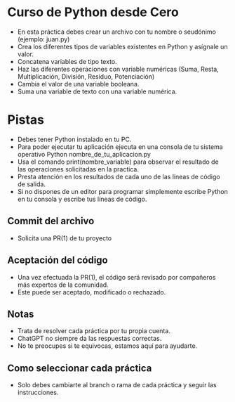 # Curso de Python desde Cero

- En esta práctica debes crear un archivo con tu nombre o seudónimo (ejemplo: juan.py)
- Crea los diferentes tipos de variables existentes en Python y asígnale un valor.
- Concatena variables de tipo texto.
- Haz las diferentes operaciones con variable numéricas (Suma, Resta, Multiplicación, División, Residuo, Potenciación)
- Cambia el valor de una variable booleana.
- Suma una variable de texto con una variable numérica.


# Pistas
- Debes tener Python instalado en tu PC.
- Para poder ejecutar tu aplicación ejecuta en una consola de tu sistema operativo Python nombre_de_tu_aplicacion.py
- Usa el comando print(nombre_variable) para observar el resultado de las operaciones solicitadas en la practica.
- Presta atención en los resultados de cada uno de las líneas de código de salida.
- Si no dispones de un editor para programar simplemente escribe Python en tu consola y escribe tus líneas de código.


## Commit del archivo
- Solicita una PR(1) de tu proyecto


## Aceptación del código
- Una vez efectuada la PR(1), el código será revisado por compañeros más expertos de la comunidad.  
- Este puede ser aceptado, modificado o rechazado.  

## Notas
- Trata de resolver cada práctica por tu propia cuenta.
- ChatGPT no siempre da las respuestas correctas.
- No te preocupes si te equivocas, estamos aquí para ayudarte.

## Como seleccionar cada práctica

- Solo debes cambiarte al branch o rama de cada práctica y seguir las instrucciones.

